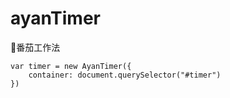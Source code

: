 # ayanTimer
:tomato:番茄工作法

```
var timer = new AyanTimer({
    container: document.querySelector("#timer")  
})
```